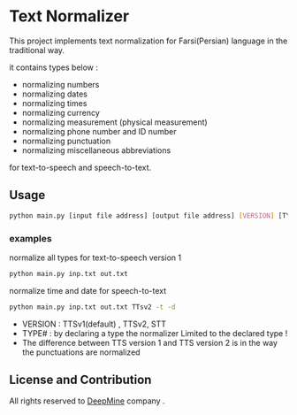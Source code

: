 # Text Normalizer

This project implements text normalization for Farsi(Persian) language in the traditional way.
  
it contains types below :
* normalizing numbers 
* normalizing dates
* normalizing times
* normalizing currency
* normalizing measurement (physical measurement)
* normalizing phone number and ID number
* normalizing punctuation
* normalizing miscellaneous abbreviations

for text-to-speech and speech-to-text.

## Usage  

```bash
python main.py [input file address] [output file address] [VERSION] [TYPE1, TYPE2, ....]
```
### examples
normalize all types for text-to-speech version 1
```bash
python main.py inp.txt out.txt 
```
normalize time and date for speech-to-text
```bash       ​
python main.py inp.txt out.txt TTsv2 -t -d
```

* VERSION :  TTSv1(default) , TTSv2, STT
* TYPE# : by declaring a type the normalizer Limited to the declared type !
* The difference between TTS version 1 and TTS version 2 is in the way the punctuations are normalized

## License and Contribution
All rights reserved to [DeepMine](http://deepmine.ir/) company .
